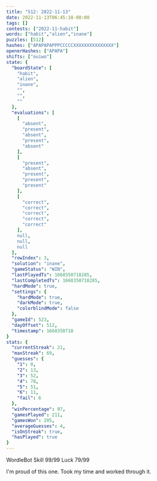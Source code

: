 ```yaml
---
title: "512: 2022-11-13"
date: 2022-11-13T06:45:18-08:00
tags: []
contests: ["2022-11-habit"]
words: ["habit","alien","inane"]
puzzles: [512]
hashes: ["APAPAPAPPPCCCCCXXXXXXXXXXXXXXX"]
openerHashes: ["APAPA"]
shifts: ["ouiwo"]
state: {
  "boardState": [
    "habit",
    "alien",
    "inane",
    "",
    "",
    ""
  ],
  "evaluations": [
    [
      "absent",
      "present",
      "absent",
      "present",
      "absent"
    ],
    [
      "present",
      "absent",
      "present",
      "present",
      "present"
    ],
    [
      "correct",
      "correct",
      "correct",
      "correct",
      "correct"
    ],
    null,
    null,
    null
  ],
  "rowIndex": 3,
  "solution": "inane",
  "gameStatus": "WIN",
  "lastPlayedTs": 1668350718285,
  "lastCompletedTs": 1668350718285,
  "hardMode": true,
  "settings": {
    "hardMode": true,
    "darkMode": true,
    "colorblindMode": false
  },
  "gameId": 523,
  "dayOffset": 512,
  "timestamp": 1668350718
}
stats: {
  "currentStreak": 21,
  "maxStreak": 69,
  "guesses": {
    "1": 0,
    "2": 13,
    "3": 52,
    "4": 78,
    "5": 51,
    "6": 11,
    "fail": 6
  },
  "winPercentage": 97,
  "gamesPlayed": 211,
  "gamesWon": 205,
  "averageGuesses": 4,
  "isOnStreak": true,
  "hasPlayed": true
}
---
```

<!-- more -->
WordleBot
Skill 99/99
Luck 79/99

I'm proud of this one. Took my time and worked through it. 
